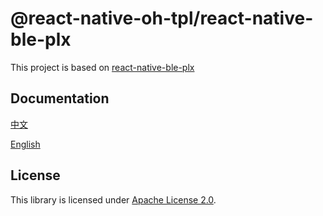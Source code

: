 # @react-native-oh-tpl/react-native-ble-plx
This project is based on  [react-native-ble-plx](https://github.com/dotintent/react-native-ble-plx)
## Documentation
[中文](https://gitee.com/react-native-oh-library/usage-docs/blob/master/zh-cn/react-native-ble-plx.md)

[English](https://gitee.com/react-native-oh-library/usage-docs/blob/master/en/react-native-ble-plx.md)

## License
This library is licensed under [Apache License 2.0](https://github.com/react-native-oh-library/react-native-ble-plx/blob/sig/LICENSE).
